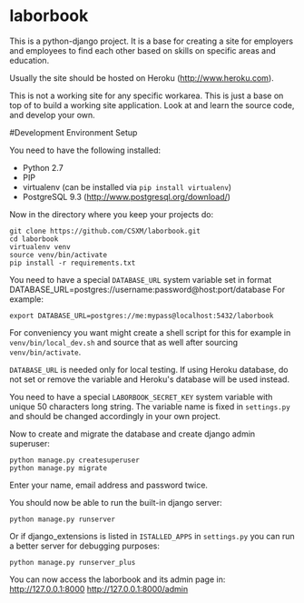 laborbook
=========

This is a python-django project. It is a base for creating a site for employers and employees
to find each other based on skills on specific areas and education.

Usually the site should be hosted on Heroku (http://www.heroku.com).

This is not a working site for any specific workarea. This is just a base on top of to build
a working site application. Look at and learn the source code, and develop your own.

#Development Environment Setup

You need to have the following installed:
 - Python 2.7
 - PIP
 - virtualenv (can be installed via `pip install virtualenv`)
 - PostgreSQL 9.3 (http://www.postgresql.org/download/)

Now in the directory where you keep your projects do:
```
git clone https://github.com/CSXM/laborbook.git
cd laborbook
virtualenv venv
source venv/bin/activate
pip install -r requirements.txt
```

You need to have a special `DATABASE_URL` system variable set in format
DATABASE_URL=postgres://username:password@host:port/database
For example:
```
export DATABASE_URL=postgres://me:mypass@localhost:5432/laborbook
```

For conveniency you want might create a shell script for this for example in `venv/bin/local_dev.sh` and source that as well after sourcing `venv/bin/activate`.

`DATABASE_URL` is needed only for local testing. If using Heroku database, do not set or remove the variable and Heroku's database will be used instead.

You need to have a special `LABORBOOK_SECRET_KEY` system variable with unique 50 characters long string. The variable name is fixed in `settings.py` and should be changed accordingly in your own project.

Now to create and migrate the database and create django admin superuser:
```
python manage.py createsuperuser
python manage.py migrate
```
Enter your name, email address and password twice.

You should now be able to run the built-in django server:
```
python manage.py runserver
```
Or if django_extensions is listed in `ISTALLED_APPS` in `settings.py` you can run a better server for debugging purposes:
```
python manage.py runserver_plus
```

You can now access the laborbook and its admin page in:
http://127.0.0.1:8000
http://127.0.0.1:8000/admin

